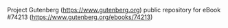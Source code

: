 Project Gutenberg (https://www.gutenberg.org) public repository for
eBook #74213 (https://www.gutenberg.org/ebooks/74213)
